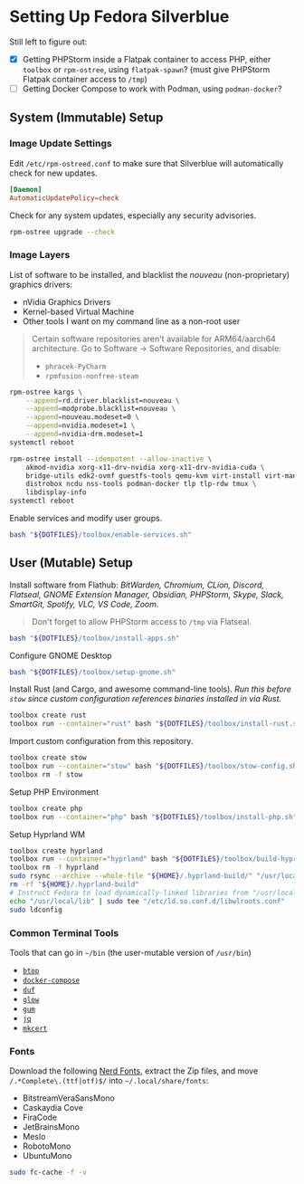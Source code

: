 # Setting Up Fedora Silverblue

Still left to figure out:
- [x] Getting PHPStorm inside a Flatpak container to access PHP, either `toolbox` or `rpm-ostree`, using `flatpak-spawn`?
  (must give PHPStorm Flatpak container access to `/tmp`)
- [ ] Getting Docker Compose to work with Podman, using `podman-docker`?

## System (Immutable) Setup

### Image Update Settings
Edit `/etc/rpm-ostreed.conf` to make sure that Silverblue will automatically check for new updates.
```conf
[Daemon]
AutomaticUpdatePolicy=check
```

Check for any system updates, especially any security advisories.
```bash
rpm-ostree upgrade --check
```

### Image Layers

List of software to be installed, and blacklist the _nouveau_ (non-proprietary) graphics drivers:
- nVidia Graphics Drivers
- Kernel-based Virtual Machine
- Other tools I want on my command line as a non-root user

> Certain software repositories aren't available for ARM64/aarch64 architecture. Go to Software
> &rarr; Software Repositories, and disable:
> - `phracek-PyCharm`
> - `rpmfusion-nonfree-steam`

```bash
rpm-ostree kargs \
    --append=rd.driver.blacklist=nouveau \
    --append=modprobe.blacklist=nouveau \
    --append=nouveau.modeset=0 \
    --append=nvidia.modeset=1 \
    --append=nvidia-drm.modeset=1
systemctl reboot

rpm-ostree install --idempotent --allow-inactive \
    akmod-nvidia xorg-x11-drv-nvidia xorg-x11-drv-nvidia-cuda \
    bridge-utils edk2-ovmf guestfs-tools qemu-kvm virt-install virt-manager virt-top \
    distrobox ncdu nss-tools podman-docker tlp tlp-rdw tmux \
    libdisplay-info
systemctl reboot
```

Enable services and modify user groups.
```bash
bash "${DOTFILES}/toolbox/enable-services.sh"
```

## User (Mutable) Setup

Install software from Flathub: _BitWarden, Chromium, CLion, Discord, Flatseal,
GNOME Extension Manager, Obsidian, PHPStorm, Skype, Slack, SmartGit, Spotify,
VLC, VS Code, Zoom._

> Don't forget to allow PHPStorm access to `/tmp` via Flatseal.

```bash
bash "${DOTFILES}/toolbox/install-apps.sh"
```

Configure GNOME Desktop
```bash
bash "${DOTFILES}/toolbox/setup-gnome.sh"
```

Install Rust (and Cargo, and awesome command-line tools). _Run this before `stow`
since custom configuration references binaries installed in via Rust._
```bash
toolbox create rust
toolbox run --container="rust" bash "${DOTFILES}/toolbox/install-rust.sh"
```

Import custom configuration from this repository.
```bash
toolbox create stow
toolbox run --container="stow" bash "${DOTFILES}/toolbox/stow-config.sh"
toolbox rm -f stow
```

Setup PHP Environment
```bash
toolbox create php
toolbox run --container="php" bash "${DOTFILES}/toolbox/install-php.sh"
```

Setup Hyprland WM
```bash
toolbox create hyprland
toolbox run --container="hyprland" bash "${DOTFILES}/toolbox/build-hyprland.sh"
toolbox rm -f hyprland
sudo rsync --archive --whole-file "${HOME}/.hyprland-build/" "/usr/local/"
rm -rf "${HOME}/.hyprland-build"
# Instruct Fedora to load dynamically-linked libraries from "/usr/local/lib".
echo "/usr/local/lib" | sudo tee "/etc/ld.so.conf.d/libwlroots.conf"
sudo ldconfig
```

### Common Terminal Tools
Tools that can go in `~/bin` (the user-mutable version of `/usr/bin`)
- [`btop`](https://github.com/aristocratos/btop)
- [`docker-compose`](https://github.com/docker/compose)
- [`duf`](https://github.com/muesli/duf)
- [`glow`](https://github.com/charmbracelet/glow)
- [`gum`](https://github.com/charmbracelet/gum)
- [`jq`](https://github.com/stedolan/jq)
- [`mkcert`](https://github.com/FiloSottile/mkcert)

### Fonts
Download the following [Nerd Fonts](https://www.nerdfonts.com/font-downloads), extract the Zip files, and move `/.*Complete\.(ttf|otf)$/` into `~/.local/share/fonts`:
- BitstreamVeraSansMono
- Caskaydia Cove
- FiraCode
- JetBrainsMono
- Meslo
- RobotoMono
- UbuntuMono

```bash
sudo fc-cache -f -v
```
